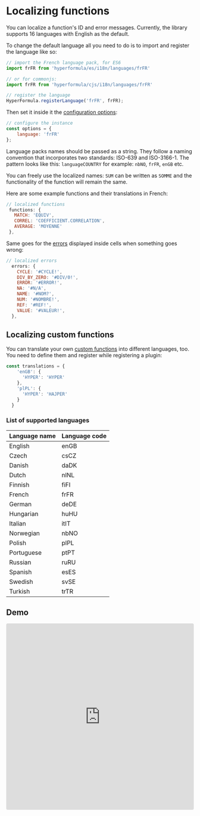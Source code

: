 # Localizing functions

You can localize a function's ID and error
messages. Currently, the library supports 16 languages with English
as the default.

To change the default language all you need to do is to import and
register the language like so:

```javascript
// import the French language pack, for ES6
import frFR from 'hyperformula/es/i18n/languages/frFR'

// or for commonjs:
import frFR from 'hyperformula/cjs/i18n/languages/frFR'

// register the language
HyperFormula.registerLanguage('frFR', frFR);
```

Then set it inside it the [configuration options](configuration-options.md):

```javascript
// configure the instance
const options = {
    language: 'frFR'
};
```

Language packs names should be passed as a string. They follow a
naming convention that incorporates two standards: ISO-639 and
ISO-3166-1. The pattern looks like this: `languageCOUNTRY` for
example: `nbNO`, `frFR`, `enGB` etc.

You can freely use the localized names: `SUM` can be written as
`SOMME` and the functionality of the function will remain the same.

Here are some example functions and their translations in French:

```javascript
// localized functions
 functions: {
   MATCH: 'EQUIV',
   CORREL: 'COEFFICIENT.CORRELATION',
   AVERAGE: 'MOYENNE'
 },
```

Same goes for the [errors](types-of-errors.md) displayed inside
cells when something goes wrong:

```javascript
// localized errors
  errors: {
    CYCLE: '#CYCLE!',
    DIV_BY_ZERO: '#DIV/0!',
    ERROR: '#ERROR!',
    NA: '#N/A',
    NAME: '#NOM?',
    NUM: '#NOMBRE!',
    REF: '#REF!',
    VALUE: '#VALEUR!',
  },
```

## Localizing custom functions

You can translate your own [custom functions](custom-functions) into
different languages, too. You need to define them and register while
registering a plugin:

```javascript
const translations = {
    'enGB': {
      'HYPER': 'HYPER'
    },
    'plPL': {
      'HYPER': 'HAJPER'
    }
  }
```

### List of supported languages
| Language name | Language code |
| :--- | :--- |
| English | enGB |
| Czech | csCZ |
| Danish | daDK |
| Dutch | nlNL |
| Finnish | fiFI |
| French | frFR |
| German | deDE |
| Hungarian | huHU |
| Italian | itIT |
| Norwegian | nbNO |
| Polish | plPL |
| Portuguese | ptPT |
| Russian | ruRU |
| Spanish | esES |
| Swedish | svSE |
| Turkish | trTR |

## Demo

<iframe
     src="https://codesandbox.io/embed/github/handsontable/hyperformula-demos/tree/0.1.x/localizing-functions?autoresize=1&fontsize=11&hidenavigation=1&theme=light&view=preview"
     style="width:100%; height:500px; border:0; border-radius: 4px; overflow:hidden;"
     title="handsontable/hyperformula-demos: localizing-functions"
     allow="accelerometer; ambient-light-sensor; camera; encrypted-media; geolocation; gyroscope; hid; microphone; midi; payment; usb; vr; xr-spatial-tracking"
     sandbox="allow-autoplay allow-forms allow-modals allow-popups allow-presentation allow-same-origin allow-scripts"
   ></iframe>
